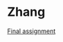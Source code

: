 # Zhang

[Final assignment](https://github.com/zqr544133141/Zhang/blob/master/Final%20Assignment%20AEA1.ipynb)

